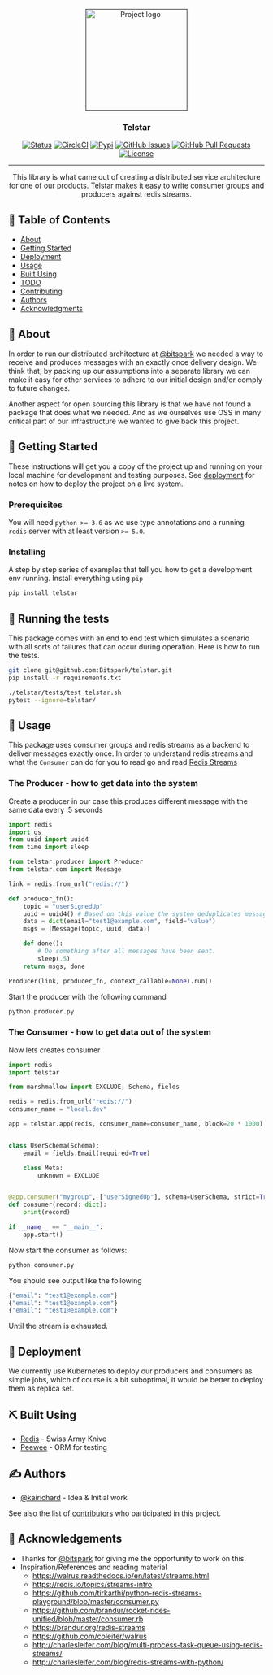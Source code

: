 <p align="center">
  <a href="" rel="noopener">
 <img width=200px height=200px src="https://i.imgur.com/M2E5FvK.png" alt="Project logo"></a>
</p>

<h3 align="center">Telstar</h3>

<div align="center">

  [![Status](https://img.shields.io/badge/status-active-success.svg)]()
  [![CircleCI](https://circleci.com/gh/Bitspark/telstar.svg?style=svg)](https://circleci.com/gh/Bitspark/telstar)
  [![Pypi](https://img.shields.io/pypi/v/telstar.svg?style=svg)](https://pypi.org/project/telstar/)
  [![GitHub Issues](https://img.shields.io/github/issues/Bitspark/telstar.svg)](https://github.com/kylelobo/The-Documentation-Compendium/issues)
  [![GitHub Pull Requests](https://img.shields.io/github/issues-pr/Bitspark/telstar.svg)](https://github.com/kylelobo/The-Documentation-Compendium/pulls)
  [![License](https://img.shields.io/badge/license-MIT-blue.svg)](/LICENSE)

</div>

---

<p align="center">
    This library is what came out of creating a distributed service architecture for one of our products.
    Telstar makes it easy to write consumer groups and producers against redis streams.
    <br>
</p>

## 📝 Table of Contents

- [About](#about)
- [Getting Started](#getting_started)
- [Deployment](#deployment)
- [Usage](#usage)
- [Built Using](#built_using)
- [TODO](../TODO.md)
- [Contributing](../CONTRIBUTING.md)
- [Authors](#authors)
- [Acknowledgments](#acknowledgement)

## 🧐 About <a name = "about"></a>

In order to run our distributed architecture at [@bitspark](https://bitspark.de) we needed a way to receive and produces messages with an exactly once delivery design.
We think that, by packing up our assumptions into a separate library we can make it easy for other services to adhere to our initial design and/or comply to future changes.

Another aspect for open sourcing this library is that we have not found a package that does what we needed. And as we ourselves use OSS in many critical part of our infrastructure we wanted to give back this project.

## 🏁 Getting Started <a name = "getting_started"></a>

These instructions will get you a copy of the project up and running on your local machine for development and testing purposes. See [deployment](#deployment) for notes on how to deploy the project on a live system.

### Prerequisites

You will need `python >= 3.6` as we use type annotations and a running `redis` server with at least version `>= 5.0`.

### Installing

A step by step series of examples that tell you how to get a development env running.
Install everything using `pip`

```bash
pip install telstar
```

## 🔧 Running the tests <a name = "tests"></a>

This package comes with an end to end test which simulates
a scenario with all sorts of failures that can occur during operation. Here is how to run the tests.

```bash
git clone git@github.com:Bitspark/telstar.git
pip install -r requirements.txt

./telstar/tests/test_telstar.sh
pytest --ignore=telstar/
```

## 🎈 Usage <a name="usage"></a>

This package uses consumer groups and redis streams as a backend to deliver messages exactly once. In order to understand redis streams and what the `Consumer` can do for you to read go and read [Redis Streams](https://redis.io/topics/)

### The Producer - how to get data into the system

Create a producer in our case this produces different message with the same data every .5 seconds

```python
import redis
import os
from uuid import uuid4
from time import sleep

from telstar.producer import Producer
from telstar.com import Message

link = redis.from_url("redis://")

def producer_fn():
    topic = "userSignedUp"
    uuid = uuid4() # Based on this value the system deduplicates messages
    data = dict(email="test1@example.com", field="value")
    msgs = [Message(topic, uuid, data)]

    def done():
        # Do something after all messages have been sent.
        sleep(.5)
    return msgs, done

Producer(link, producer_fn, context_callable=None).run()
```

Start the producer with the following command

```bash
python producer.py
```

### The Consumer - how to get data out of the system

Now lets creates consumer

```python
import redis
import telstar

from marshmallow import EXCLUDE, Schema, fields

redis = redis.from_url("redis://")
consumer_name = "local.dev"

app = telstar.app(redis, consumer_name=consumer_name, block=20 * 1000)


class UserSchema(Schema):
    email = fields.Email(required=True)

    class Meta:
        unknown = EXCLUDE


@app.consumer("mygroup", ["userSignedUp"], schema=UserSchema, strict=True, acknowledge_invalid=False)
def consumer(record: dict):
    print(record)

if __name__ == "__main__":
    app.start()
```

Now start the consumer as follows:

```bash
python consumer.py
```

You should see output like the following

```bash
{"email": "test1@example.com"}
{"email": "test1@example.com"}
{"email": "test1@example.com"}
```

Until the stream is exhausted.


## 🚀 Deployment <a name = "deployment"></a>

We currently use Kubernetes to deploy our producers and consumers as simple jobs, which of course is a bit suboptimal, it would be better to deploy them as replica set.

## ⛏️ Built Using <a name = "built_using"></a>

- [Redis](https://redis.io/) - Swiss Army Knive
- [Peewee](http://docs.peewee-orm.com/en/latest/) - ORM for testing

## ✍️ Authors <a name = "authors"></a>

- [@kairichard](https://github.com/kairichard) - Idea & Initial work

See also the list of [contributors](https://github.com/Bitspark/telstar/contributors) who participated in this project.

## 🎉 Acknowledgements <a name = "acknowledgement"></a>

- Thanks for [@bitspark](https://github.com/Bitspark/) for giving me the opportunity to work on this.
- Inspiration/References and reading material
  - https://walrus.readthedocs.io/en/latest/streams.html
  - https://redis.io/topics/streams-intro
  - https://github.com/tirkarthi/python-redis-streams-playground/blob/master/consumer.py
  - https://github.com/brandur/rocket-rides-unified/blob/master/consumer.rb
  - https://brandur.org/redis-streams
  - https://github.com/coleifer/walrus
  - http://charlesleifer.com/blog/multi-process-task-queue-using-redis-streams/
  - http://charlesleifer.com/blog/redis-streams-with-python/

